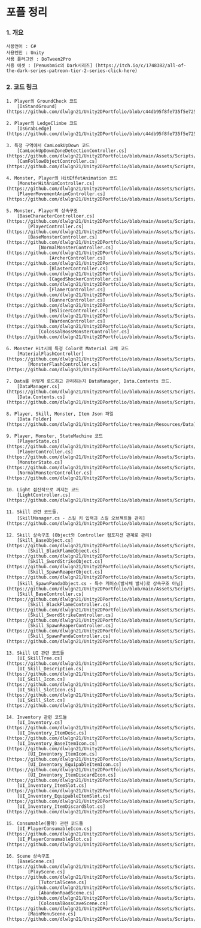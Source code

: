 # 포플 정리

### 1. 개요
	사용언어 : C#
	사용엔진 : Unity
	사용 플러그인 : DoTween2Pro
	사용 에셋 : [Penusbmic의 Dark시리즈] (https://itch.io/c/1748382/all-of-the-dark-series-patreon-tier-2-series-click-here)

### 2. 코드 링크
	1. Player의 GroundCheck 코드
		[IsStandGround] (https://github.com/dlwlgn21/Unity2DPortfolio/blob/c44db95f8fe735f5e725f0b3f1ba4015bb00b46f/Assets/Scripts/StateMachines/Player/PlayerStates.cs#L54)
	
	2. Player의 LedgeClimbe 코드
		[IsGrabLedge] (https://github.com/dlwlgn21/Unity2DPortfolio/blob/c44db95f8fe735f5e725f0b3f1ba4015bb00b46f/Assets/Scripts/StateMachines/Player/PlayerStates.cs#L384)
	
	3. 특정 구역에서 CamLookUpDown 코드
		[CamLookUpDownZoneDetectionController.cs] (https://github.com/dlwlgn21/Unity2DPortfolio/blob/main/Assets/Scripts/Controller/CamLookUpDownZoneDetectionController.cs)
		[CamFollowObjectController.cs] (https://github.com/dlwlgn21/Unity2DPortfolio/blob/main/Assets/Scripts/Contents/Cam/CamFollowObjectController.cs)
    
	4. Monster, Player의 HitEffetAnimation 코드
		[MonsterHitAnimController.cs] (https://github.com/dlwlgn21/Unity2DPortfolio/blob/main/Assets/Scripts/Controller/MonsterHitAnimController.cs)
		[PlayerMovementAnimController.cs] (https://github.com/dlwlgn21/Unity2DPortfolio/blob/main/Assets/Scripts/Controller/PlayerMovementAnimController.cs)
	
	5. Monster, Player의 상속구조
		[BaseCharacterControlloer.cs] (https://github.com/dlwlgn21/Unity2DPortfolio/blob/main/Assets/Scripts/Controller/BaseCharacterController.cs)
	    	[PlayerController.cs] (https://github.com/dlwlgn21/Unity2DPortfolio/blob/main/Assets/Scripts/Controller/PlayerController.cs)
			[BaseMonsterController.cs] (https://github.com/dlwlgn21/Unity2DPortfolio/blob/main/Assets/Scripts/Controller/BaseMonsterController.cs)
				[NormalMonsterController.cs] (https://github.com/dlwlgn21/Unity2DPortfolio/blob/main/Assets/Scripts/Controller/NormalMonsterController.cs)
					[ArcherController.cs] (https://github.com/dlwlgn21/Unity2DPortfolio/blob/main/Assets/Scripts/Controller/Monsters/ArcherController.cs)
					[BlasterController.cs] (https://github.com/dlwlgn21/Unity2DPortfolio/blob/main/Assets/Scripts/Controller/Monsters/BlasterController.cs)
					[CagedShockerController.cs] (https://github.com/dlwlgn21/Unity2DPortfolio/blob/main/Assets/Scripts/Controller/Monsters/CagedShockerController.cs)
					[FlamerController.cs] (https://github.com/dlwlgn21/Unity2DPortfolio/blob/main/Assets/Scripts/Controller/Monsters/FlamerController.cs)
					[GunnerController.cs] (https://github.com/dlwlgn21/Unity2DPortfolio/blob/main/Assets/Scripts/Controller/Monsters/GunnerController.cs)
					[HSlicerController.cs] (https://github.com/dlwlgn21/Unity2DPortfolio/blob/main/Assets/Scripts/Controller/Monsters/HSlicerController.cs)
					[WardenController.cs] (https://github.com/dlwlgn21/Unity2DPortfolio/blob/main/Assets/Scripts/Controller/Monsters/WardenController.cs)
				[ColossalBossMonsterController.cs] (https://github.com/dlwlgn21/Unity2DPortfolio/blob/main/Assets/Scripts/Controller/Monsters/ColossalBossMonsterController.cs)
	
	6. Monster Hit시에 특정 Color로 Material 교체 코드
		[MaterialFlashController] (https://github.com/dlwlgn21/Unity2DPortfolio/blob/main/Assets/Scripts/Contents/Flasher/MaterialFlashController.cs)
			[MonsterFlashController.cs] (https://github.com/dlwlgn21/Unity2DPortfolio/blob/main/Assets/Scripts/Contents/Flasher/MonsterFlashController.cs)
	
	7. Data를 어떻게 로드하고 관리하는지 DataManager, Data.Contents 코드.
		[DataManager.cs] (https://github.com/dlwlgn21/Unity2DPortfolio/blob/main/Assets/Scripts/Managers/Core/DataManager.cs)
		[Data.Contents.cs] (https://github.com/dlwlgn21/Unity2DPortfolio/blob/main/Assets/Scripts/Data/Data.Contents.cs)
	
	8. Player, Skill, Monster, Item Json 파일
		[Data Folder] (https://github.com/dlwlgn21/Unity2DPortfolio/tree/main/Resources/Data)
	
	9. Player, Monster, StateMachine 코드
		[PlayerState.cs] (https://github.com/dlwlgn21/Unity2DPortfolio/blob/main/Assets/Scripts/StateMachines/Player/PlayerStates.cs)
		[PlayerController.cs] (https://github.com/dlwlgn21/Unity2DPortfolio/blob/main/Assets/Scripts/Controller/PlayerController.cs)
		[MonsterState.cs] (https://github.com/dlwlgn21/Unity2DPortfolio/blob/main/Assets/Scripts/StateMachines/Monsters/MonsterStates.cs)
		[NormalMonsterController.cs] (https://github.com/dlwlgn21/Unity2DPortfolio/blob/main/Assets/Scripts/Controller/NormalMonsterController.cs)
	
	10. Light 점진적으로 꺼지는 코드
		[LightController.cs] (https://github.com/dlwlgn21/Unity2DPortfolio/blob/main/Assets/Scripts/Controller/LightController.cs)
	
	11. Skill 관련 코드들.
		[SkillManager.cs - 스킬 키 입력과 스킬 오브젝트들 관리] (https://github.com/dlwlgn21/Unity2DPortfolio/blob/main/Assets/Scripts/Managers/Contents/PlayerSkillManager.cs)
	
	12. Skill 상속구조 (Object와 Controller 컴포지션 관계로 관리)
		[Skill_BaseObject.cs] (https://github.com/dlwlgn21/Unity2DPortfolio/blob/main/Assets/Scripts/Contents/Player/PlayerSkill/Objects/Skill_BaseObject.cs)
			[Skill_BlackFlameObject.cs] (https://github.com/dlwlgn21/Unity2DPortfolio/blob/main/Assets/Scripts/Contents/Player/PlayerSkill/Objects/Skill_BlackFlameObject.cs)
			[Skill_SwordStrikeObject.cs] (https://github.com/dlwlgn21/Unity2DPortfolio/blob/main/Assets/Scripts/Contents/Player/PlayerSkill/Objects/Skill_SwordStrikeObject.cs)
			[Skill_SpawnReaperObject.cs] (https://github.com/dlwlgn21/Unity2DPortfolio/blob/main/Assets/Scripts/Contents/Player/PlayerSkill/Objects/Skill_SpawnReaperObject.cs)
		[Skill_SpawnPandaObject.cs - 특수 케이스(발사체 발사)로 상속구조 아님] (https://github.com/dlwlgn21/Unity2DPortfolio/blob/main/Assets/Scripts/Contents/Player/PlayerSkill/Objects/Skill_SpawnPandaObject.cs)
		[Skill_BaseController.cs] (https://github.com/dlwlgn21/Unity2DPortfolio/blob/main/Assets/Scripts/Contents/Player/PlayerSkill/Controllers/Skill_BaseController.cs)
			[Skill_BlackFlameController.cs] (https://github.com/dlwlgn21/Unity2DPortfolio/blob/main/Assets/Scripts/Contents/Player/PlayerSkill/Controllers/Skill_BlackFlameController.cs)
			[Skill_SwordStrikeController.cs] (https://github.com/dlwlgn21/Unity2DPortfolio/blob/main/Assets/Scripts/Contents/Player/PlayerSkill/Controllers/Skill_SwordStrikeController.cs)
			[Skill_SpawnReaperController.cs] (https://github.com/dlwlgn21/Unity2DPortfolio/blob/main/Assets/Scripts/Contents/Player/PlayerSkill/Controllers/Skill_SpawnReaperController.cs)
			[Skill_SpawnPandaController.cs](https://github.com/dlwlgn21/Unity2DPortfolio/blob/main/Assets/Scripts/Contents/Player/PlayerSkill/Controllers/Skill_SpawnPandaController.cs)
	
	13. Skill UI 관련 코드들
		[UI_SkillTree.cs] (https://github.com/dlwlgn21/Unity2DPortfolio/blob/main/Assets/Scripts/UI/Skill/UI_SkillTree.cs)
		[UI_Skill_Description.cs] (https://github.com/dlwlgn21/Unity2DPortfolio/blob/main/Assets/Scripts/UI/Skill/UI_Skill_Description.cs)
		[UI_Skill_Icon.cs] (https://github.com/dlwlgn21/Unity2DPortfolio/blob/main/Assets/Scripts/UI/Skill/UI_Skill_Icon.cs)
		[UI_Skill_SlotIcon.cs] (https://github.com/dlwlgn21/Unity2DPortfolio/blob/main/Assets/Scripts/UI/Skill/UI_Skill_SlotIcon.cs)
		[UI_Skill_Slot.cs] (https://github.com/dlwlgn21/Unity2DPortfolio/blob/main/Assets/Scripts/UI/Skill/UI_Skill_Slot.cs)
	
	14. Inventory 관련 코드들
		[UI_Inventory.cs] (https://github.com/dlwlgn21/Unity2DPortfolio/blob/main/Assets/Scripts/UI/UI_Inventory.cs)
		[UI_Inventory_ItemDesc.cs] (https://github.com/dlwlgn21/Unity2DPortfolio/blob/main/Assets/Scripts/UI/UI_Inventory_ItemDesc.cs)
		[UI_Inventory_BaseItemIcon.cs] (https://github.com/dlwlgn21/Unity2DPortfolio/blob/main/Assets/Scripts/UI/UI_Inventory_BaseItemIcon.cs)
			[UI_Inventory_ItemIcon.cs] (https://github.com/dlwlgn21/Unity2DPortfolio/blob/main/Assets/Scripts/UI/UI_Inventory_ItemIcon.cs)
			[UI_Inventory_EquipableItemIcon.cs] (https://github.com/dlwlgn21/Unity2DPortfolio/blob/main/Assets/Scripts/UI/UI_Inventory_EquipableItemIcon.cs)
			[UI_Inventory_ItemDiscardIcon.cs] (https://github.com/dlwlgn21/Unity2DPortfolio/blob/main/Assets/Scripts/UI/Inventory/UI_Inventory_ItemDiscardIcon.cs)
		[UI_Inventory_ItemSlot.cs] (https://github.com/dlwlgn21/Unity2DPortfolio/blob/main/Assets/Scripts/UI/UI_Inventory_ItemSlot.cs)
		[UI_Inventory_EquipableItemSlot.cs] (https://github.com/dlwlgn21/Unity2DPortfolio/blob/main/Assets/Scripts/UI/UI_Inventory_EquipableItemSlot.cs)
		[UI_Inventory_ItemDiscardSlot.cs] (https://github.com/dlwlgn21/Unity2DPortfolio/blob/main/Assets/Scripts/UI/Inventory/UI_Inventory_ItemDiscardSlot.cs)
	
	15. Consumable(물약) 관련 코드들
		[UI_PlayerConsumableIcon.cs] (https://github.com/dlwlgn21/Unity2DPortfolio/blob/main/Assets/Scripts/UI/UI_PlayerConsumableIcon.cs)
		[UI_PlayerConsumableSlot.cs] (https://github.com/dlwlgn21/Unity2DPortfolio/blob/main/Assets/Scripts/UI/UI_PlayerConsumableSlot.cs)
	
	16. Scene 상속구조
		[BaseScene.cs] (https://github.com/dlwlgn21/Unity2DPortfolio/blob/main/Assets/Scripts/Scenes/BaseScene.cs)
			[PlayScene.cs] (https://github.com/dlwlgn21/Unity2DPortfolio/blob/main/Assets/Scripts/Scenes/PlayScene.cs)
				[TutorialScene.cs] (https://github.com/dlwlgn21/Unity2DPortfolio/blob/main/Assets/Scripts/Scenes/TutorialScene.cs)
				[AbandonRoadScene.cs] (https://github.com/dlwlgn21/Unity2DPortfolio/blob/main/Assets/Scripts/Scenes/AbandonRoadScene.cs)
				[ColossalBossCaveScene.cs] (https://github.com/dlwlgn21/Unity2DPortfolio/blob/main/Assets/Scripts/Scenes/ColossalBossCaveScene.cs)
			[MainMenuScene.cs] (https://github.com/dlwlgn21/Unity2DPortfolio/blob/main/Assets/Scripts/Scenes/MainMenuScene.cs)